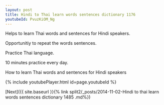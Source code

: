 ```yaml
---
layout: post
title: Hindi to Thai learn words sentences dictionary 1176 
youtubeId: PvuzKiOM_Ng
---
```

 
 
Helps to learn Thai words and sentences for Hindi speakers.

Opportunitiy to repeat the words sentences. 

Practice Thai language. 
 
10 minutes practice every day. 
 
How to learn Thai words and sentences for Hindi speakers 
 
{% include youtubePlayer.html id=page.youtubeId %}
 
 
[Next]({{ site.baseurl }}{% link  split2/_posts/2014-11-02-Hindi to thai learn words sentences dictionary 1485 .md%})
 
